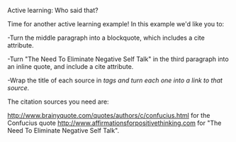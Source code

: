 Active learning: Who said that?

Time for another active learning example! In this example we'd like you to:

-Turn the middle paragraph into a blockquote, which includes a cite attribute.

-Turn "The Need To Eliminate Negative Self Talk" in the third paragraph into an inline quote, and include a cite attribute.

-Wrap the title of each source in <cite> tags and turn each one into a link to that source.

The citation sources you need are:

http://www.brainyquote.com/quotes/authors/c/confucius.html for the Confucius quote
http://www.affirmationsforpositivethinking.com for "The Need To Eliminate Negative Self Talk".

